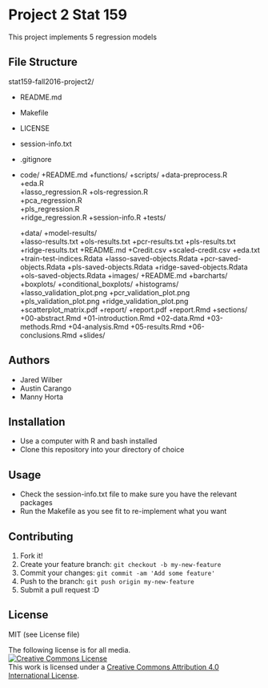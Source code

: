# Project 2 Stat 159

This project implements 5 regression models 

## File Structure  

stat159-fall2016-project2/
+   README.md
+   Makefile
+   LICENSE
+   session-info.txt
+   .gitignore
+   code/
		+README.md
		+functions/
		+scripts/
			+data-preprocess.R	
			+eda.R	
			+lasso_regression.R	
			+ols-regression.R	
			+pca_regression.R	
			+pls_regression.R	
			+ridge_regression.R	
			+session-info.R
		+tests/

	+data/
		+model-results/  
			+lasso-results.txt
			+ols-results.txt
			+pcr-results.txt
			+pls-results.txt
			+ridge-results.txt
		+README.md
		+Credit.csv
		+scaled-credit.csv
		+eda.txt
		+train-test-indices.Rdata
		+lasso-saved-objects.Rdata
		+pcr-saved-objects.Rdata
		+pls-saved-objects.Rdata
		+ridge-saved-objects.Rdata
		+ols-saved-objects.Rdata 
   +images/
		+README.md
		+barcharts/
		+boxplots/
		+conditional_boxplots/
		+histograms/
		+lasso_validation_plot.png
		+pcr_validation_plot.png
		+pls_validation_plot.png
		+ridge_validation_plot.png
		+scatterplot_matrix.pdf
	+report/
		+report.pdf
		+report.Rmd
		+sections/
			+00-abstract.Rmd
			+01-introduction.Rmd
			+02-data.Rmd
			+03-methods.Rmd
			+04-analysis.Rmd
			+05-results.Rmd
			+06-conclusions.Rmd
   +slides/

## Authors

* Jared Wilber
* Austin Carango
* Manny Horta

## Installation

* Use a computer with R and bash installed
* Clone this repository into your directory of choice


## Usage

* Check the session-info.txt file to make sure you have the relevant packages
* Run the Makefile as you see fit to re-implement what you want

## Contributing

1. Fork it!
2. Create your feature branch: `git checkout -b my-new-feature`
3. Commit your changes: `git commit -am 'Add some feature'`
4. Push to the branch: `git push origin my-new-feature`
5. Submit a pull request :D


## License

MIT (see License file)

The following license is for all media.   
<a rel="license" href="http://creativecommons.org/licenses/by/4.0/"><img alt="Creative Commons License" style="border-width:0" src="https://i.creativecommons.org/l/by/4.0/88x31.png" /></a><br />This work is licensed under a <a rel="license" href="http://creativecommons.org/licenses/by/4.0/">Creative Commons Attribution 4.0 International License</a>.  
  

